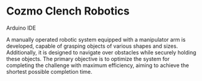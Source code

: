 # Cozmo Clench Robotics
Arduino IDE

A manually operated robotic system equipped with a manipulator arm is developed, capable of grasping objects of various shapes and sizes. Additionally, it is designed to navigate over obstacles while securely holding these objects. The primary objective is to optimize the system for completing the challenge with maximum efficiency, aiming to achieve the shortest possible completion time.
